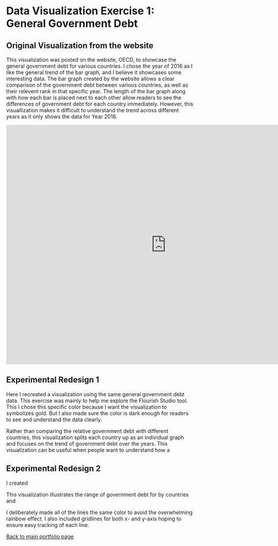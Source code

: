 # Data Visualization Exercise 1: General Government Debt
## Original Visualization from the website
This visualization was posted on the website, OECD, to showcase the general government debt for various countries. I chose the year of 2016 as I like the general trend of the bar graph, and I believe it showcases some interesting data. The bar graph created by the website allows a clear comparison of the government debt between various countries, as well as their relevent rank in that specific year. The length of the bar graph along with how each bar is placed next to each other allow readers to see the differences of government debt for each country immediately. However, this visuallization makes it difficult to understand the trend across different years as it only shows the data for Year 2016. 
<iframe src="https://data.oecd.org/chart/6gKv" width="860" height="645" style="border: 0" mozallowfullscreen="true" webkitallowfullscreen="true" allowfullscreen="true"><a href="https://data.oecd.org/chart/6gKv" target="_blank">OECD Chart: General government debt, Total, % of GDP, Annual, 2016</a></iframe>

## Experimental Redesign 1
Here I recreated a visualization using the same general government debt data. This exercise was mainly to help me explore the Flourish Studio tool. This
I chose this specific color because I want the visualization to symbolizes gold. But I also made sure the color is dark enough for readers to see and understand the data clearly. 

Rather than comparing the relative government debt with different countries, this visualization splits each country up as an individual graph and focuses on the trend of government debt over the years. This visualization can be useful when people want to understand how a
<div class="flourish-embed flourish-chart" data-src="visualisation/5287101"><script src="https://public.flourish.studio/resources/embed.js"></script></div>

## Experimental Redesign 2
I created 

This visualization illustrates the range of government debt for by countries and 

I deliberately made all of the lines the same color to avoid the overwhelming rainbow effect. I also included gridlines for both x- and y-axis hoping to ensure easy tracking of each line. 

<div class="flourish-embed flourish-scatter" data-src="visualisation/5294484"><script src="https://public.flourish.studio/resources/embed.js"></script></div>


[Back to main portfolio page](/README.md)
